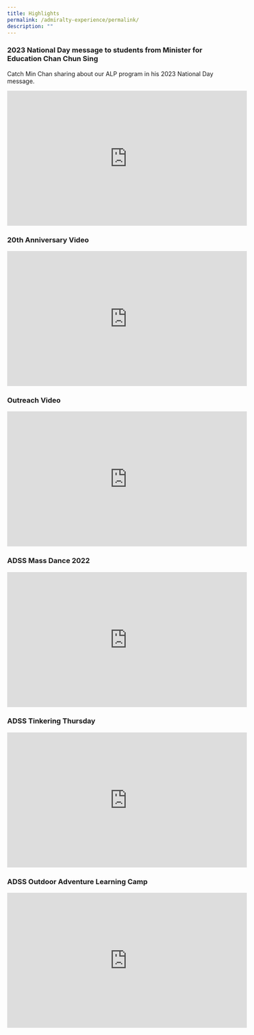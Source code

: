 ```yaml
---
title: Highlights
permalink: /admiralty-experience/permalink/
description: ""
---
```

###  2023 National Day message to students from Minister for Education Chan Chun Sing
Catch Min Chan sharing about our ALP program in his 2023 National Day message.
<iframe allowfullscreen="" allow="accelerometer; autoplay; clipboard-write; encrypted-media; gyroscope; picture-in-picture; web-share" frameborder="0" title="YouTube video player" src="https://www.youtube.com/embed/xl9j4M0T2MU?si=orxjsNk5LdpuTOiO&amp;start=163" height="315" width="560"></iframe>

### 20th Anniversary Video

<iframe allowfullscreen="" allow="accelerometer; autoplay; clipboard-write; encrypted-media; gyroscope; picture-in-picture; web-share" frameborder="0" title="YouTube video player" src="https://www.youtube.com/embed/OuUCoDbaHHc" height="315" width="560"></iframe>

### Outreach Video
<iframe allowfullscreen="" allow="accelerometer; autoplay; clipboard-write; encrypted-media; gyroscope; picture-in-picture; web-share" frameborder="0" title="YouTube video player" src="https://www.youtube.com/embed/Ts3OTNvzUDA" height="315" width="560"></iframe>

### ADSS Mass Dance 2022

<iframe allowfullscreen="" allow="accelerometer; autoplay; clipboard-write; encrypted-media; gyroscope; picture-in-picture; web-share" frameborder="0" title="YouTube video player" src="https://www.youtube.com/embed/4bctKktuR4E" height="315" width="560"></iframe>


### ADSS Tinkering Thursday

<iframe allowfullscreen="" allow="accelerometer; autoplay; clipboard-write; encrypted-media; gyroscope; picture-in-picture; web-share" frameborder="0" title="YouTube video player" src="https://www.youtube.com/embed/6R5qzFV_XH0" height="315" width="560"></iframe>

### ADSS Outdoor Adventure Learning Camp

<iframe allowfullscreen="" allow="accelerometer; autoplay; clipboard-write; encrypted-media; gyroscope; picture-in-picture; web-share" frameborder="0" title="YouTube video player" src="https://www.youtube.com/embed/00CUWpBNWp0" height="315" width="560"></iframe>